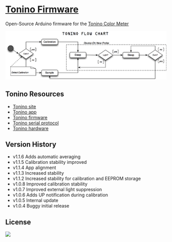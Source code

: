 [Tonino Firmware](https://github.com/myTonino/Tonino-Firmware)
==========

Open-Source Arduino firmware for the [Tonino Color Meter](http://my-tonino.com)

![](img/tonino-flow-chart.png?raw=true)


Tonino Resources
---------------
- [Tonino site](http://my-tonino.com)
- [Tonino app](https://github.com/myTonino/Tonino-App)
- [Tonino firmware](https://github.com/myTonino/Tonino-Firmware)
- [Tonino serial protocol](https://github.com/myTonino/Tonino-Firmware/blob/master/Tonino-Serial.md)
- [Tonino hardware](https://github.com/myTonino/Tonino-Hardware)

Version History
---------------

- v1.1.6 Adds automatic averaging
- v1.1.5 Calibration stability improved
- v1.1.4 App alignment
- v1.1.3 Increased stability
- v1.1.2 Increased stability for calibration and EEPROM storage
- v1.0.8 Improved calibration stability
- v1.0.7 Improved external light suppression
- v1.0.6 Adds UP notification during calibration
- v1.0.5 Internal update
- v1.0.4 Buggy initial release

License
-------

[![](http://upload.wikimedia.org/wikipedia/commons/4/42/License_icon-bsd-88x31.png)](LICENSE?raw=true)
